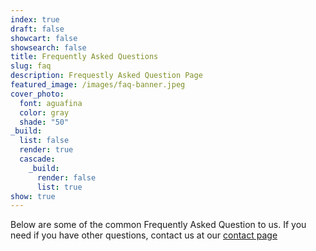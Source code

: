 ```yaml
---
index: true
draft: false
showcart: false
showsearch: false
title: Frequently Asked Questions
slug: faq
description: Frequestly Asked Question Page
featured_image: /images/faq-banner.jpeg
cover_photo:
  font: aguafina
  color: gray
  shade: "50"
_build:
  list: false
  render: true
  cascade:
    _build:
      render: false
      list: true
show: true
---
```

Below are some of the common Frequently Asked Question to us.
If you need if you have other questions, contact us at our [contact page](/contact)
